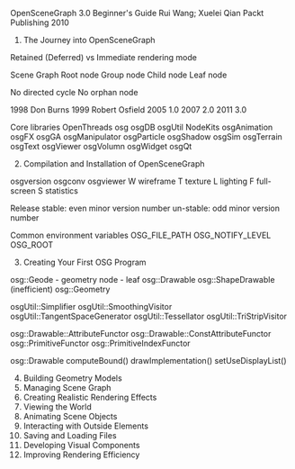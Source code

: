 OpenSceneGraph 3.0 Beginner's Guide
Rui Wang; Xuelei Qian
Packt Publishing
2010

1. The Journey into OpenSceneGraph

Retained (Deferred) vs Immediate rendering mode

Scene Graph
Root node
Group node
Child node
Leaf node

No directed cycle
No orphan node

1998 Don Burns
1999 Robert Osfield
2005 1.0
2007 2.0
2011 3.0

Core libraries
    OpenThreads
    osg
    osgDB
    osgUtil
NodeKits
    osgAnimation
    osgFX
    osgGA
    osgManipulator
    osgParticle
    osgShadow
    osgSim
    osgTerrain
    osgText
    osgViewer
    osgVolumn
    osgWidget
    osgQt

2. Compilation and Installation of OpenSceneGraph

osgversion
osgconv
osgviewer
    W wireframe
    T texture
    L lighting
    F full-screen
    S statistics

Release
    stable: even minor version number
    un-stable: odd minor version number

Common environment variables
    OSG_FILE_PATH
    OSG_NOTIFY_LEVEL
    OSG_ROOT

3. Creating Your First OSG Program

osg::Geode - geometry node - leaf
    osg::Drawable
        osg::ShapeDrawable (inefficient)
        osg::Geometry

osgUtil::Simplifier
osgUtil::SmoothingVisitor
osgUtil::TangentSpaceGenerator
osgUtil::Tessellator
osgUtil::TriStripVisitor

osg::Drawable::AttributeFunctor
osg::Drawable::ConstAttributeFunctor
osg::PrimitiveFunctor
osg::PrimitiveIndexFunctor

osg::Drawable
    computeBound()
    drawImplementation()
    setUseDisplayList()

4. Building Geometry Models
5. Managing Scene Graph
6. Creating Realistic Rendering Effects
7. Viewing the World
8. Animating Scene Objects
9. Interacting with Outside Elements
10. Saving and Loading Files
11. Developing Visual Components
12. Improving Rendering Efficiency
